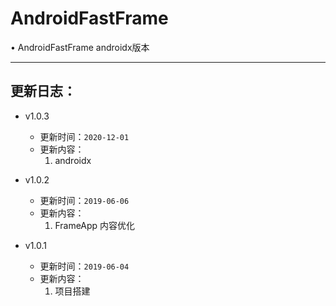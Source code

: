 # AndroidFastFrame

• AndroidFastFrame  androidx版本

------

## 更新日志：
- v1.0.3
     - 更新时间：`2020-12-01`
     - 更新内容：
		1. androidx

- v1.0.2
     - 更新时间：`2019-06-06`
     - 更新内容：
		1. FrameApp 内容优化
- v1.0.1
     - 更新时间：`2019-06-04`
     - 更新内容：
		1. 项目搭建